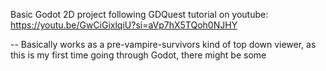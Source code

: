 Basic Godot 2D project following GDQuest tutorial on youtube: https://youtu.be/GwCiGixlqiU?si=aVp7hX5TQoh0NJHY

-- Basically works as a pre-vampire-survivors kind of top down viewer, as this is my first time going through Godot, there might be some 
